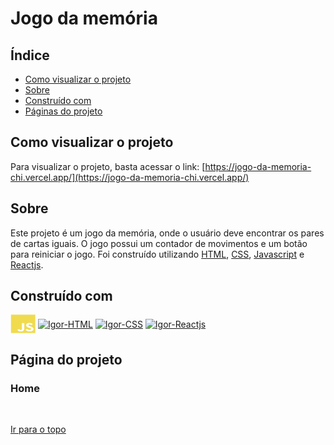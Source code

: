 # Jogo da memória

## Índice

- [Como visualizar o projeto](#como-visualizar-o-projeto)<!-- omit from toc -->
- [Sobre](#sobre)
- [Construído com](#construído-com)
- [Páginas do projeto](#páginas-do-projeto)

## Como visualizar o projeto

Para visualizar o projeto, basta acessar o link: [https://jogo-da-memoria-chi.vercel.app/](https://jogo-da-memoria-chi.vercel.app/)

## Sobre

Este projeto é um jogo da memória, onde o usuário deve encontrar os pares de cartas iguais. O jogo possui um contador de movimentos e um botão para reiniciar o jogo. Foi construído utilizando [HTML](https://developer.mozilla.org/pt-BR/docs/Web/HTML), [CSS](https://developer.mozilla.org/pt-BR/docs/Web/CSS), [Javascript](https://developer.mozilla.org/pt-BR/docs/Web/JavaScript) e [Reactjs](https://pt-br.reactjs.org/).

## Construído com

<a href="https://developer.mozilla.org/pt-BR/docs/Web/JavaScript" target="_blank"><img align="center" title="JavaScript" alt="Igor-Js" height="30" width="40" src="https://raw.githubusercontent.com/devicons/devicon/master/icons/javascript/javascript-plain.svg"></a>
<a href="https://developer.mozilla.org/pt-BR/docs/Web/HTML" target="_blank"><img align="center" title="HTML" alt="Igor-HTML" height="30" width="40" src="https://cdn.jsdelivr.net/gh/devicons/devicon/icons/html5/html5-plain-wordmark.svg"></a>
<a href="https://developer.mozilla.org/pt-BR/docs/Web/CSS" target="_blank"><img align="center" title="CSS" alt="Igor-CSS" height="30" width="40" src="https://cdn.jsdelivr.net/gh/devicons/devicon/icons/css3/css3-plain-wordmark.svg"></a>
<a href="https://pt-br.reactjs.org/" target="_blank"><img align="center" title="Reactjs" alt="Igor-Reactjs" height="30" width="40" src="https://cdn.jsdelivr.net/gh/devicons/devicon/icons/react/react-original-wordmark.svg"></a>
<br/>

## Página do projeto

### Home

<!-- - Home ![](https://i.ibb.co/59zfbS5/home-light.png "Home") -->

<br>

[Ir para o topo](#jogo-da-memória)

[def]: #home









